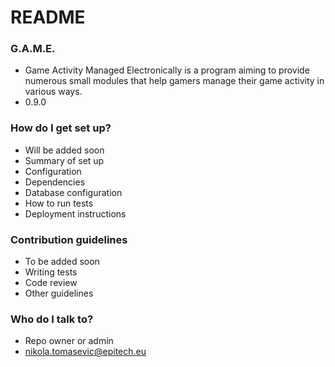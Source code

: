 # README #

### G.A.M.E. ###

* Game Activity Managed Electronically is a program aiming to provide numerous small modules that help gamers manage their game activity in various ways.
* 0.9.0

### How do I get set up? ###

* Will be added soon
* Summary of set up
* Configuration
* Dependencies
* Database configuration
* How to run tests
* Deployment instructions

### Contribution guidelines ###

* To be added soon
* Writing tests
* Code review
* Other guidelines

### Who do I talk to? ###

* Repo owner or admin
* nikola.tomasevic@epitech.eu